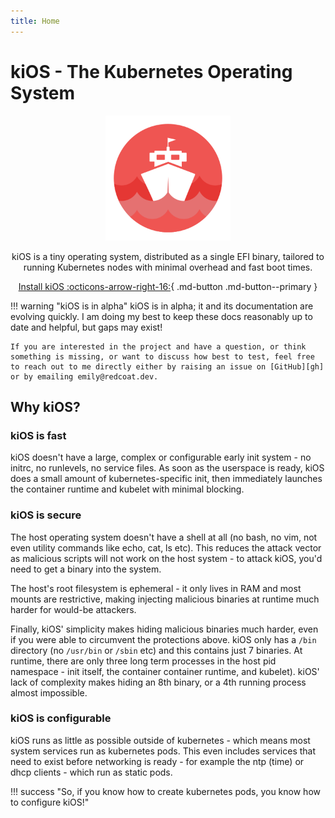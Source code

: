 ```yaml
---
title: Home
---
```


# kiOS - The Kubernetes Operating System

<div style="text-align: center;" markdown>
  <img width=200 src="logo.svg" alt="kiOS" />

  kiOS is a tiny operating system, distributed as a single EFI binary,
  tailored to running Kubernetes nodes with minimal overhead and fast boot
  times.

  [Install kiOS :octicons-arrow-right-16:](setup/quick-start/index.md){ .md-button .md-button--primary }
</div>

!!! warning "kiOS is in alpha"
    kiOS is in alpha; it and its documentation are evolving quickly. I
    am doing my best to keep these docs reasonably up to date and
    helpful, but gaps may exist!

    If you are interested in the project and have a question, or think
    something is missing, or want to discuss how best to test, feel free
    to reach out to me directly either by raising an issue on [GitHub][gh]
    or by emailing emily@redcoat.dev.

[gh]: https://github.com/EmilyShepherd/kiOS/issues

## Why kiOS?

### kiOS is fast

kiOS doesn't have a large, complex or configurable early init system -
no initrc, no runlevels, no service files. As soon as the userspace is
ready, kiOS does a small amount of kubernetes-specific init, then
immediately launches the container runtime and kubelet with minimal
blocking.

### kiOS is secure

The host operating system doesn't have a shell at all (no bash, no vim,
not even utility commands like echo, cat, ls etc). This reduces the
attack vector as malicious scripts will not work on the host system - to
attack kiOS, you'd need to get a binary into the system.

The host's root filesystem is ephemeral - it only lives in RAM and most
mounts are restrictive, making injecting malicious binaries at runtime
much harder for would-be attackers.

Finally, kiOS' simplicity makes hiding malicious binaries much
harder, even if you were able to circumvent the protections above. kiOS
only has a `/bin` directory (no `/usr/bin` or `/sbin` etc) and this
contains just 7 binaries. At runtime, there are only three long term
processes in the host pid namespace - init itself, the container
container runtime, and kubelet). kiOS' lack of complexity makes hiding
an 8th binary, or a 4th running process almost impossible.

### kiOS is configurable

kiOS runs as little as possible outside of kubernetes - which means most
system services run as kubernetes pods. This even includes services that
need to exist before networking is ready - for example the ntp (time) or
dhcp clients - which run as static pods.

!!! success "So, if you know how to create kubernetes pods, you know how to configure kiOS!"
